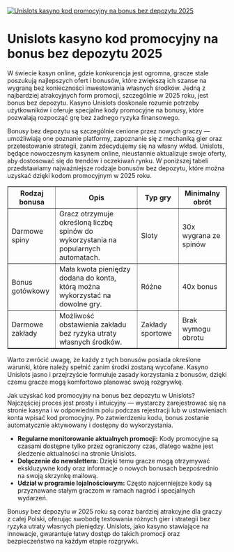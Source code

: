 [![Unislots kasyno kod promocyjny na bonus bez depozytu 2025](https://123-caf.pages.dev/gitsignup.png)](https://vrmoo.ru/Bt82HjjY)

<h1>Unislots kasyno kod promocyjny na bonus bez depozytu 2025</h1> <p>W świecie kasyn online, gdzie konkurencja jest ogromna, gracze stale poszukują najlepszych ofert i bonusów, które zwiększą ich szanse na wygraną bez konieczności inwestowania własnych środków. Jedną z najbardziej atrakcyjnych form promocji, szczególnie w 2025 roku, jest bonus bez depozytu. Kasyno Unislots doskonale rozumie potrzeby użytkowników i oferuje specjalne kody promocyjne na bonusy, które pozwalają rozpocząć grę bez żadnego ryzyka finansowego.</p> <p>Bonusy bez depozytu są szczególnie cenione przez nowych graczy — umożliwiają one poznanie platformy, zapoznanie się z mechaniką gier oraz przetestowanie strategii, zanim zdecydujemy się na własny wkład. Unislots, będące nowoczesnym kasynem online, nieustannie aktualizuje swoje oferty, aby dostosować się do trendów i oczekiwań rynku. W poniższej tabeli przedstawiamy najważniejsze rodzaje bonusów bez depozytu, które można uzyskać dzięki kodom promocyjnym w 2025 roku.</p> <table border="1" cellpadding="8" cellspacing="0" style="border-collapse: collapse; width: 100%; max-width: 600px;">   <thead>     <tr>       <th>Rodzaj bonusa</th>       <th>Opis</th>       <th>Typ gry</th>       <th>Minimalny obrót</th>     </tr>   </thead>   <tbody>     <tr>       <td>Darmowe spiny</td>       <td>Gracz otrzymuje określoną liczbę spinów do wykorzystania na popularnych automatach.</td>       <td>Sloty</td>       <td>30x wygrana ze spinów</td>     </tr>     <tr>       <td>Bonus gotówkowy</td>       <td>Mała kwota pieniędzy dodana do konta, którą można wykorzystać na dowolne gry.</td>       <td>Różne</td>       <td>40x bonus</td>     </tr>     <tr>       <td>Darmowe zakłady</td>       <td>Możliwość obstawienia zakładu bez ryzyka utraty własnych środków.</td>       <td>Zakłady sportowe</td>       <td>Brak wymogu obrotu</td>     </tr>   </tbody> </table> <p>Warto zwrócić uwagę, że każdy z tych bonusów posiada określone warunki, które należy spełnić zanim środki zostaną wycofane. Kasyno Unislots jasno i przejrzyście formułuje zasady korzystania z bonusów, dzięki czemu gracze mogą komfortowo planować swoją rozgrywkę.</p> <p>Jak uzyskać kod promocyjny na bonus bez depozytu w Unislots? Najczęściej proces jest prosty i intuicyjny — wystarczy zarejestrować się na stronie kasyna i w odpowiednim polu podczas rejestracji lub w ustawieniach konta wpisać kod promocyjny. Po zatwierdzeniu kodu, bonus zostanie automatycznie aktywowany i dostępny do wykorzystania.</p> <ul>   <li><strong>Regularne monitorowanie aktualnych promocji:</strong> Kody promocyjne są czasami dostępne tylko przez ograniczony czas, dlatego ważne jest śledzenie aktualności na stronie Unislots.</li>   <li><strong>Dołączenie do newslettera:</strong> Dzięki temu gracze mogą otrzymywać ekskluzywne kody oraz informacje o nowych bonusach bezpośrednio na swoją skrzynkę mailową.</li>   <li><strong>Udział w programie lojalnościowym:</strong> Często najcenniejsze kody są przyznawane stałym graczom w ramach nagród i specjalnych wydarzeń.</li> </ul> <p>Bonusy bez depozytu w 2025 roku są coraz bardziej atrakcyjne dla graczy z całej Polski, oferując swobodę testowania różnych gier i strategii bez ryzyka utraty własnych pieniędzy. Unislots, jako kasyno stawiające na innowacje, gwarantuje łatwy dostęp do takich promocji oraz bezpieczeństwo na każdym etapie rozgrywki.</p>